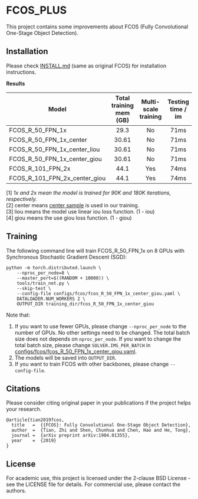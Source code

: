 # FCOS_PLUS

This project contains some improvements about FCOS (Fully Convolutional One-Stage Object Detection).


## Installation

Please check [INSTALL.md](INSTALL.md) (same as original FCOS) for installation instructions. 


**Results**


Model | Total training mem (GB) | Multi-scale training | Testing time / im | AP (minival) | link 
---   |:---:|:---:|:---:|:---:|:---:|
FCOS_R_50_FPN_1x | 29.3 | No | 71ms | 37.0 | [model](https://pan.baidu.com/s/1Xcbx7EfOGvwnexXAuovM0A) |
FCOS_R_50_FPN_1x_center | 30.61 | No | 71ms | 37.8 | [model](https://pan.baidu.com/s/1Gs7AzmJRmeYhXUPDQZuSLA) |
FCOS_R_50_FPN_1x_center_liou | 30.61 | No | 71ms | 38.1 | [model](https://pan.baidu.com/s/1HpYrkAsVXNvXRFTd06SGgA) |
FCOS_R_50_FPN_1x_center_giou | 30.61 | No | 71ms | 38.2 | [model](https://pan.baidu.com/s/13_o6343Ikg4td01kVXxGSw) |
FCOS_R_101_FPN_2x | 44.1 | Yes | 74ms | 41.4 | [model](https://pan.baidu.com/s/1u_5OD5NURYe1EYFWnohgEA) |
FCOS_R_101_FPN_2x_center_giou | 44.1 | Yes | 74ms | 42.5 | [model](https://pan.baidu.com/s/1qhHM067ywwlEXfamaFq23g) |

[1] *1x and 2x mean the model is trained for 90K and 180K iterations, respectively.* \
[2] center means [center sample](fcos.pdf) is used in our training. \
[3] liou means the model use linear iou loss function. (1 - iou) \
[4] giou means the use giou loss function. (1 - giou) 


## Training

The following command line will train FCOS_R_50_FPN_1x on 8 GPUs with Synchronous Stochastic Gradient Descent (SGD):

    python -m torch.distributed.launch \
        --nproc_per_node=8 \
        --master_port=$((RANDOM + 10000)) \
        tools/train_net.py \
        --skip-test \
        --config-file configs/fcos/fcos_R_50_FPN_1x_center_giou.yaml \
        DATALOADER.NUM_WORKERS 2 \
        OUTPUT_DIR training_dir/fcos_R_50_FPN_1x_center_giou
        
Note that:
1) If you want to use fewer GPUs, please change `--nproc_per_node` to the number of GPUs. No other settings need to be changed. The total batch size does not depends on `nproc_per_node`. If you want to change the total batch size, please change `SOLVER.IMS_PER_BATCH` in [configs/fcos/fcos_R_50_FPN_1x_center_giou.yaml](configs/fcos/fcos_R_50_FPN_1x_center_giou.yaml).
2) The models will be saved into `OUTPUT_DIR`.
3) If you want to train FCOS with other backbones, please change `--config-file`.

## Citations
Please consider citing original paper in your publications if the project helps your research. 
```
@article{tian2019fcos,
  title   =  {{FCOS}: Fully Convolutional One-Stage Object Detection},
  author  =  {Tian, Zhi and Shen, Chunhua and Chen, Hao and He, Tong},
  journal =  {arXiv preprint arXiv:1904.01355},
  year    =  {2019}
}
```


## License

For academic use, this project is licensed under the 2-clause BSD License - see the LICENSE file for details. For commercial use, please contact the authors. 

